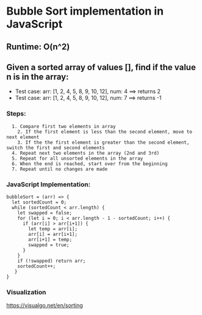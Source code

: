 
# Bubble Sort implementation in JavaScript

## Runtime: O(n^2)

## Given a sorted array of values [], find if the value n is in the array:
* Test case: arr: [1, 2, 4, 5, 8, 9, 10, 12], num: 4 ==> returns 2
* Test case: arr: [1, 2, 4, 5, 8, 9, 10, 12], num: 7 ==> returns -1

### Steps:
```pseudo
  1. Compare first two elements in array
    2. If the first element is less than the second element, move to next element
    3. If the the first element is greater than the second element, switch the first and second elements
  4. Repeat next two elements in the array (2nd and 3rd)
  5. Repeat for all unsorted elements in the array
  6. When the end is reached, start over from the beginning
  7. Repeat until no changes are made
```
### JavaScript Implementation:
```JS
bubbleSort = (arr) => {
  let sortedCount = 0;
  while (sortedCount < arr.length) {
    let swapped = false;
    for (let i = 0; i < arr.length - 1 - sortedCount; i++) {
      if (arr[i] > arr[i+1]) {
        let temp = arr[i];
        arr[i] = arr[i+1];
        arr[i+1] = temp;
        swapped = true;
      }
    }
    if (!swapped) return arr;
    sortedCount++;
   }
}
```

### Visualization
https://visualgo.net/en/sorting

    
  
